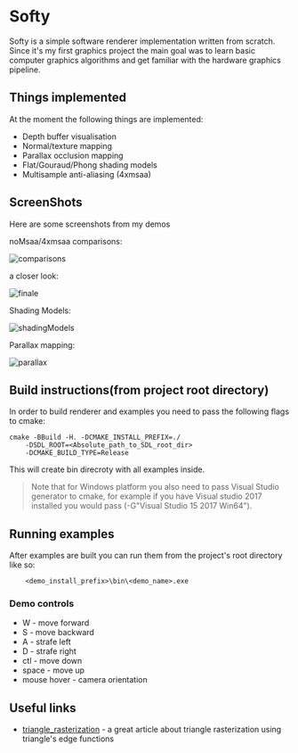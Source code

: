 # Softy
Softy is a simple software renderer implementation written from scratch.  
Since it's my first graphics project the main goal was to learn basic computer graphics algorithms and get familiar with the hardware graphics pipeline.

## Things implemented
At the moment the following things are implemented:
 * Depth buffer visualisation
 * Normal/texture mapping
 * Parallax occlusion mapping
 * Flat/Gouraud/Phong shading models
 * Multisample anti-aliasing (4xmsaa)

## ScreenShots
Here are some screenshots from my demos

noMsaa/4xmsaa comparisons:

![comparisons](https://user-images.githubusercontent.com/30685457/66235077-ef714800-e6f7-11e9-9116-783feea45ac2.png)

a closer look:

![finale](https://user-images.githubusercontent.com/30685457/66235405-a968b400-e6f8-11e9-9b74-a57a48e3666f.png)

Shading Models:

![shadingModels](https://user-images.githubusercontent.com/30685457/66068443-48a17600-e556-11e9-89a2-858ecb7b0a0a.png)

Parallax mapping: 

![parallax](https://user-images.githubusercontent.com/30685457/66069307-c4e88900-e557-11e9-8e00-4b32d2780758.png)

## Build instructions(from project root directory)
In order to build renderer and examples you need to
pass the following flags to cmake:

```
cmake -BBuild -H. -DCMAKE_INSTALL_PREFIX=./
    -DSDL_ROOT=<Absolute_path_to_SDL_root_dir>
    -DCMAKE_BUILD_TYPE=Release
```
This will create bin direcroty with all examples inside.

> Note that for Windows platform you also need to pass Visual Studio generator to cmake, for example if you have Visual studio 2017 installed you would pass (-G"Visual Studio 15 2017 Win64").

## Running examples
After examples are built you can run them from the project's root directory like so:

```
    <demo_install_prefix>\bin\<demo_name>.exe
```
### Demo controls
* W - move forward
* S - move backward
* A - strafe left
* D - strafe right
* ctl - move down
* space - move up
* mouse hover - camera orientation

## Useful links
* [triangle_rasterization](https://fgiesen.wordpress.com/2013/02/06/the-barycentric-conspirac/) - a great article about triangle rasterization using triangle's edge functions
